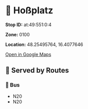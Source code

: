 # 🚉 Hoßplatz


**Stop ID:** at:49:551:0:4

**Zone:** 0100

**Location:** 48.25495764, 16.4077646

[Open in Google Maps](https://www.google.com/maps?q=48.25495764,16.4077646)

## 🚆 Served by Routes

### 🚌 Bus
- N20
- N20